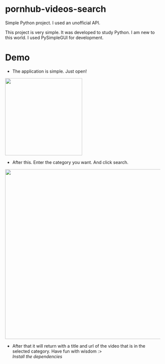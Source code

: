 # pornhub-videos-search
Simple Python project. I used an unofficial API.

This project is very simple. It was developed to study Python. I am new to this world. I used PySimpleGUI for development.

# Demo
- The application is simple. Just open!
 <img height="250" src="https://i.imgur.com/hTN8TDM.png"/>
 
- After this. Enter the category you want. And click search.
<img height="550" src="https://i.imgur.com/2G2Am8R.png"/>

- After that it will return with a title and url of the video that is in the selected category. Have fun with wisdom :>
<br/><i>Install the dependencies</i>

